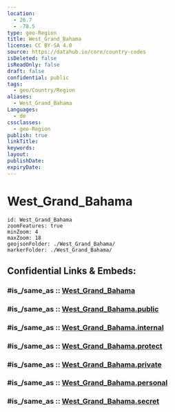 ```yaml
---
location:
  - 26.7
  - -78.5
type: geo-Region
title: West_Grand_Bahama
license: CC BY-SA 4.0
source: https://datahub.io/core/country-codes
isDeleted: false
isReadOnly: false
draft: false
confidential: public
tags:
  - geo/Country/Region
aliases:
  - West_Grand_Bahama
Languages:
  - de
cssclasses:
  - geo-Region
publish: true
linkTitle:
keywords:
layout:
publishDate:
expiryDate:
---
```


# West_Grand_Bahama

```leaflet
id: West_Grand_Bahama
zoomFeatures: true 
minZoom: 4 
maxZoom: 18
geojsonFolder: ./West_Grand_Bahama/
markerFolder: ./West_Grand_Bahama/
```


## Confidential Links & Embeds: 

### #is_/same_as :: [West_Grand_Bahama](/_Standards/Earth/Continent/America~Caribbean/Bahamas/Districts~Bahamas/West_Grand_Bahama.md) 

### #is_/same_as :: [West_Grand_Bahama.public](/_public/Earth/Continent/America~Caribbean/Bahamas/Districts~Bahamas/West_Grand_Bahama.public.md) 

### #is_/same_as :: [West_Grand_Bahama.internal](/_internal/Earth/Continent/America~Caribbean/Bahamas/Districts~Bahamas/West_Grand_Bahama.internal.md) 

### #is_/same_as :: [West_Grand_Bahama.protect](/_protect/Earth/Continent/America~Caribbean/Bahamas/Districts~Bahamas/West_Grand_Bahama.protect.md) 

### #is_/same_as :: [West_Grand_Bahama.private](/_private/Earth/Continent/America~Caribbean/Bahamas/Districts~Bahamas/West_Grand_Bahama.private.md) 

### #is_/same_as :: [West_Grand_Bahama.personal](/_personal/Earth/Continent/America~Caribbean/Bahamas/Districts~Bahamas/West_Grand_Bahama.personal.md) 

### #is_/same_as :: [West_Grand_Bahama.secret](/_secret/Earth/Continent/America~Caribbean/Bahamas/Districts~Bahamas/West_Grand_Bahama.secret.md)

